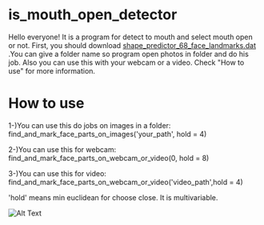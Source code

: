 # is_mouth_open_detector

Hello everyone! It is a program for detect to mouth and select mouth open or not. First, you should download [shape_predictor_68_face_landmarks.dat](https://github.com/AKSHAYUBHAT/TensorFace/blob/master/openface/models/dlib/shape_predictor_68_face_landmarks.dat) .You can give a folder name so program open photos in folder and do his job. Also you can use this with your webcam or a video. Check "How to use" for more information.

# How to use

1-)You can use this do jobs on images in a folder: find_and_mark_face_parts_on_images('your_path', hold = 4)

2-)You can use this for webcam: find_and_mark_face_parts_on_webcam_or_video(0, hold = 8)

3-)You can use this for video: find_and_mark_face_parts_on_webcam_or_video('video_path',hold = 4)

'hold' means min euclidean for choose close. It is multivariable.

![Alt Text](https://media.giphy.com/media/9JnIwwgwiQm4NqJ8ud/200w_d.gif)
